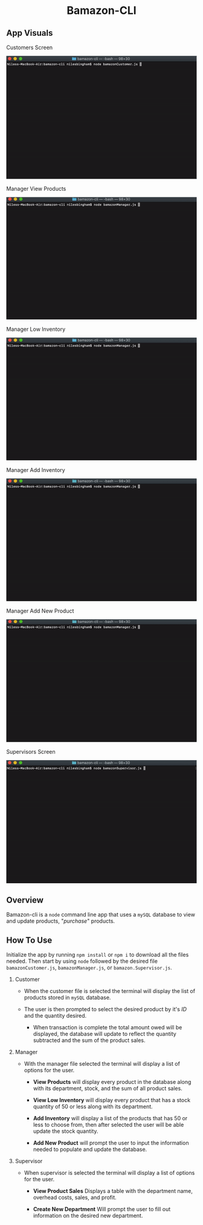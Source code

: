 # <p align="center">Bamazon-CLI</p>

## App Visuals

<p>Customers Screen</p>
<img src="images/customer_walkthrough.gif">

<p>Manager View Products</p>
<img src="images/manager_view_products.gif">

<p>Manager Low Inventory</p>
<img src="images/manager_low_products.gif">

<p>Manager Add Inventory</p>
<img src="images/manager_add_inventory.gif">

<p>Manager Add New Product</p>
<img src="images/manager_add_product.gif">

<p>Supervisors Screen</p>
<img src="images/supervisor_walkthrough.gif">

## Overview

Bamazon-cli is a `node` command line app that uses a `mySQL` database to view and update products, "_purchase_" products.

## How To Use

Initialize the app by running `npm install` or `npm i` to download all the files needed. Then start by using `node` followed by the desired file `bamazonCustomer.js`, `bamazonManager.js`, or `bamazon.Supervisor.js`.

1. Customer

   - When the customer file is selected the terminal will display the list of products stored in `mySQL` database.

   - The user is then prompted to select the desired product by it's _ID_ and the quantity desired.

     - When transaction is complete the total amount owed will be displayed, the database will update to reflect the quantity subtracted and the sum of the product sales.

2) Manager

   - With the manager file selected the terminal will display a list of options for the user.

     - **View Products** will display every product in the database along with its department, stock, and the sum of all product sales.

     - **View Low Inventory** will display every product that has a stock quantity of 50 or less along with its department.

     - **Add Inventory** will display a list of the products that has 50 or less to choose from, then after selected the user will be able update the stock quantity.

     - **Add New Product** will prompt the user to input the information needed to populate and update the database.

3) Supervisor

   - When supervisor is selected the terminal will display a list of options for the user.

     - **View Product Sales** Displays a table with the department name, overhead costs, sales, and profit.

     - **Create New Department** Will prompt the user to fill out information on the desired new department.
